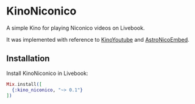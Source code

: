 # KinoNiconico

A simple Kino for playing Niconico videos on Livebook.

It was implemented with reference to [KinoYoutube](https://github.com/acalejos/kino_youtube) and [AstroNicoEmbed](https://github.com/Robot-Inventor/astro-nico-embed/).

## Installation

Install KinoNiconico in Livebook:

```elixir
Mix.install([
  {:kino_niconico, "~> 0.1"}
])
```
